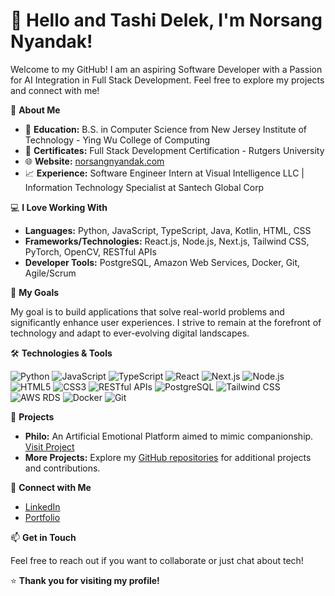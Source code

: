 # 👋 Hello and Tashi Delek, I'm Norsang Nyandak!

Welcome to my GitHub! 
I am an aspiring Software Developer with a Passion for AI Integration in Full Stack Development.
Feel free to explore my projects and connect with me!

🚀 **About Me**

- 🏫 **Education:** B.S. in Computer Science from New Jersey Institute of Technology - Ying Wu College of Computing
- 📜 **Certificates:** Full Stack Development Certification - Rutgers University
- 🌐 **Website:** [norsangnyandak.com](https://www.norsangnyandak.com/)
- 📈 **Experience:** Software Engineer Intern at Visual Intelligence LLC | Information Technology Specialist at Santech Global Corp

💻 **I Love Working With**

- **Languages:** Python, JavaScript, TypeScript, Java, Kotlin, HTML, CSS
- **Frameworks/Technologies:** React.js, Node.js, Next.js, Tailwind CSS, PyTorch, OpenCV, RESTful APIs
- **Developer Tools:** PostgreSQL, Amazon Web Services, Docker, Git, Agile/Scrum

🎯 **My Goals**

My goal is to build applications that solve real-world problems and significantly enhance user experiences. I strive to remain at the forefront of technology and adapt to ever-evolving digital landscapes.

🛠️ **Technologies & Tools**

![Python](https://img.shields.io/badge/Python-3776AB?style=flat&logo=python&logoColor=white)
![JavaScript](https://img.shields.io/badge/JavaScript-F7DF1E?style=flat&logo=javascript&logoColor=black)
![TypeScript](https://img.shields.io/badge/TypeScript-3178C6?style=flat&logo=typescript&logoColor=white)
![React](https://img.shields.io/badge/React-61DAFB?style=flat&logo=react&logoColor=black)
![Next.js](https://img.shields.io/badge/Next.js-000000?style=flat&logo=next.js&logoColor=white)
![Node.js](https://img.shields.io/badge/Node.js-339933?style=flat&logo=node.js&logoColor=white)
![HTML5](https://img.shields.io/badge/HTML5-E34F26?style=flat&logo=html5&logoColor=white)
![CSS3](https://img.shields.io/badge/CSS3-1572B6?style=flat&logo=css3&logoColor=white)
![RESTful APIs](https://img.shields.io/badge/RESTful%20APIs-009688?style=flat&logo=rest&logoColor=white)
![PostgreSQL](https://img.shields.io/badge/PostgreSQL-336791?style=flat&logo=postgresql&logoColor=white)
![Tailwind CSS](https://img.shields.io/badge/Tailwind%20CSS-06B6D4?style=flat&logo=tailwind-css&logoColor=white)
![AWS RDS](https://img.shields.io/badge/AWS%20RDS-232F3E?style=flat&logo=amazon-aws&logoColor=white)
![Docker](https://img.shields.io/badge/Docker-2496ED?style=flat&logo=docker&logoColor=white)
![Git](https://img.shields.io/badge/Git-F05032?style=flat&logo=git&logoColor=white)

📂 **Projects**

- **Philo:** An Artificial Emotional Platform aimed to mimic companionship. [Visit Project](https://philo-x1.vercel.app/)
- **More Projects:** Explore my [GitHub repositories](https://github.com/TNorsang) for additional projects and contributions.

🤝 **Connect with Me**

- [LinkedIn](https://www.linkedin.com/in/norsang-nyandak/)
- [Portfolio](https://www.norsangnyandak.com/)

📫 **Get in Touch**

Feel free to reach out if you want to collaborate or just chat about tech!

⭐️ **Thank you for visiting my profile!**
